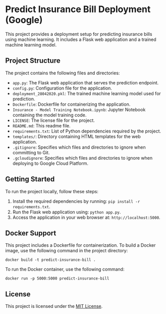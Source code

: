 # Predict Insurance Bill Deployment (Google)

This project provides a deployment setup for predicting insurance bills using machine learning. It includes a Flask web application and a trained machine learning model.

## Project Structure

The project contains the following files and directories:

- `app.py`: The Flask web application that serves the prediction endpoint.
- `config.py`: Configuration file for the application.
- `deployment_28042020.pkl`: The trained machine learning model used for prediction.
- `Dockerfile`: Dockerfile for containerizing the application.
- `Insurance - Model Training Notebook.ipynb`: Jupyter Notebook containing the model training code.
- `LICENSE`: The license file for the project.
- `README.md`: This readme file.
- `requirements.txt`: List of Python dependencies required by the project.
- `templates/`: Directory containing HTML templates for the web application.
- `.gitignore`: Specifies which files and directories to ignore when committing to Git.
- `.gcloudignore`: Specifies which files and directories to ignore when deploying to Google Cloud Platform.

## Getting Started

To run the project locally, follow these steps:

1. Install the required dependencies by running: `pip install -r requirements.txt`.
2. Run the Flask web application using: `python app.py`.
3. Access the application in your web browser at: `http://localhost:5000`.

## Docker Support

This project includes a Dockerfile for containerization. To build a Docker image, use the following command in the project directory:

```
docker build -t predict-insurance-bill .
```

To run the Docker container, use the following command:

```
docker run -p 5000:5000 predict-insurance-bill
```

## License

This project is licensed under the [MIT License](LICENSE).


